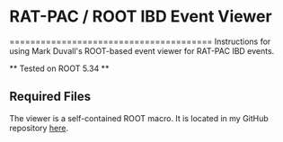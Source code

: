 # RAT-PAC / ROOT IBD Event Viewer
=======================================
Instructions for using Mark Duvall's ROOT-based event viewer for RAT-PAC IBD events.

** Tested on ROOT 5.34 **

Required Files
------------------

The viewer is a self-contained ROOT macro. It is located in my GitHub repository [here](github.com/duvall3/rat-pac/tree/collab/user/root_macros/RATPACEventViewer.cxx).


